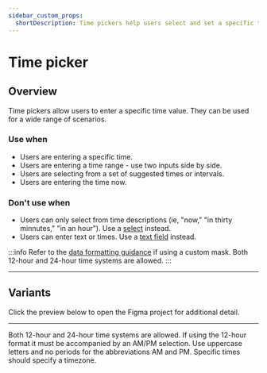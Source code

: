 ```yaml
---
sidebar_custom_props:
  shortDescription: Time pickers help users select and set a specific time.
---
```


# Time picker

<ComponentVisual
  figmaUrl="https://www.figma.com/embed?embed_host=share&url=https%3A%2F%2Fwww.figma.com%2Fproto%2FxNRqfgNbZANVA8eSuk80Jd%2FTime-Picker%3Fscaling%3Dmin-zoom%26page-id%3D0%253A1%26node-id%3D1%253A790"
  storybookUrl="https://forge.tylerdev.io/main/?path=/story/components-time-picker--default" />

## Overview 

Time pickers allow users to enter a specific time value. They can be used for a wide range of scenarios.

### Use when

- Users are entering a specific time. 
- Users are entering a time range - use two inputs side by side. 
- Users are selecting from a set of suggested times or intervals. 
- Users are entering the time now.

### Don't use when

- Users can only select from time descriptions (ie, "now," "in thirty minnutes," "in an hour"). Use a [select](/components/fields/select) instead.
- Users can enter text or times. Use a [text field](/components/fields/text-field) instead.

:::info
Refer to the [data formatting guidance](/core-patterns/tone/data-formats) if using a custom mask. Both 12-hour and 24-hour time systems are allowed.
:::

---

## Variants

Click the preview below to open the Figma project for additional detail. 

<ComponentVisual height="450" figmaUrl="https://www.figma.com/embed?embed_host=share&url=https%3A%2F%2Fwww.figma.com%2Ffile%2FJYOhQlzc4Yhln2S8WVoi6S%2FForge-Design-Library-11-3-20%3Fnode-id%3D1984%253A23386" />

---

<DoDontGrid>
  <DoDontTextSection>
    <DoDontText type="do">Both 12-hour and 24-hour time systems are allowed.</DoDontText>
    <DoDontText type="do">If using the 12-hour format it must be accompanied by an AM/PM selection.</DoDontText>
    <DoDontText type="do">Use uppercase letters and no periods for the abbreviations AM and PM.</DoDontText>
    <DoDontText type="do">Specific times should specify a timezone.</DoDontText>
  </DoDontTextSection>
</DoDontGrid>

